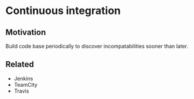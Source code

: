 # Continuous integration

## Motivation

Build code base periodically to discover incompatabilities sooner than later.

## Related

* Jenkins
* TeamCity
* Travis